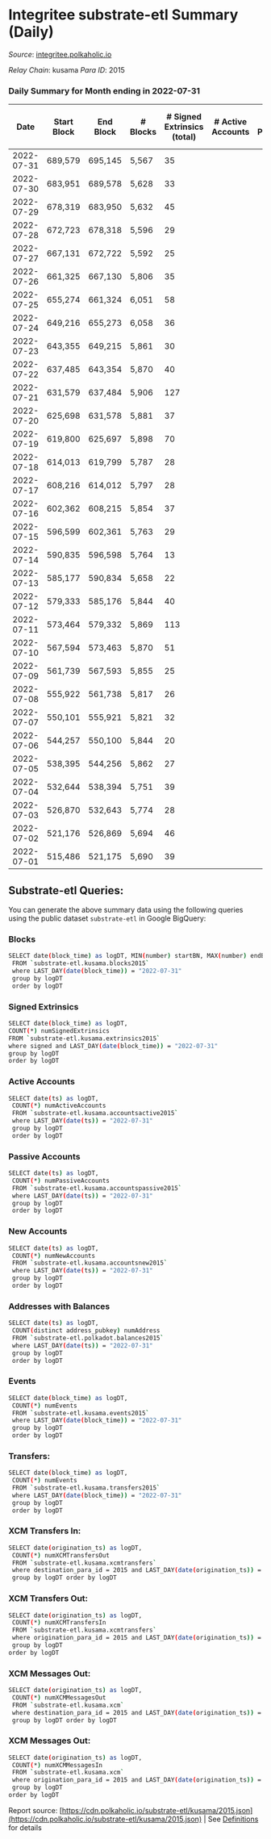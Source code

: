 # Integritee substrate-etl Summary (Daily)

_Source_: [integritee.polkaholic.io](https://integritee.polkaholic.io)

*Relay Chain*: kusama
*Para ID*: 2015



### Daily Summary for Month ending in 2022-07-31


| Date | Start Block | End Block | # Blocks | # Signed Extrinsics (total) | # Active Accounts | # Passive | # New | # Addresses with Balances | # Events | # Transfers | # XCM Transfers In | # XCM Transfers Out | # XCM In | # XCM Out | Issues | 
| ---- | ----------- | --------- | -------- | --------------------------- | ----------------- | --------- | ----- | ------------------------- | -------- | ----------- | ------------------ | ------------------- | -------- | --------- | ------ |
| 2022-07-31 | 689,579 | 695,145 | 5,567 | 35 |  |  |  | 11,511 | 11,332 | 24 ($4,441.22) |   |   |  |  |  |
| 2022-07-30 | 683,951 | 689,578 | 5,628 | 33 |  |  |  | 11,506 | 11,432 | 24 ($4,389.13) |   |   |  |  |  |
| 2022-07-29 | 678,319 | 683,950 | 5,632 | 45 |  |  |  | 11,505 | 11,504 | 27 ($3,189.34) |   |   |  |  |  |
| 2022-07-28 | 672,723 | 678,318 | 5,596 | 29 |  |  |  | 11,505 | 11,353 | 15 ($1,511.82) |   | 2 ($1.92) |  | 2 |  |
| 2022-07-27 | 667,131 | 672,722 | 5,592 | 25 |  |  |  | 11,505 | 11,320 | 17 ($1,979.86) |   |   |  |  |  |
| 2022-07-26 | 661,325 | 667,130 | 5,806 | 35 |  |  |  | 11,502 | 11,796 | 20 ($1,930.01) |   |   |  |  |  |
| 2022-07-25 | 655,274 | 661,324 | 6,051 | 58 |  |  |  | 11,502 | 12,412 | 45 ($3,682.62) |   |   |  |  |  |
| 2022-07-24 | 649,216 | 655,273 | 6,058 | 36 |  |  |  | 11,498 | 12,312 | 26 ($2,045.54) |   |   |  |  |  |
| 2022-07-23 | 643,355 | 649,215 | 5,861 | 30 |  |  |  | 11,496 | 11,884 | 18 ($7,998.96) |   |   |  |  |  |
| 2022-07-22 | 637,485 | 643,354 | 5,870 | 40 |  |  |  | 11,496 | 11,954 | 28 ($27,063.36) |   |   |  |  |  |
| 2022-07-21 | 631,579 | 637,484 | 5,906 | 127 |  |  |  | 11,495 | 12,458 | 121 ($31,574.39) |   |   |  |  |  |
| 2022-07-20 | 625,698 | 631,578 | 5,881 | 37 |  |  |  | 11,492 | 11,966 | 28 ($6,733.11) |   |   |  |  |  |
| 2022-07-19 | 619,800 | 625,697 | 5,898 | 70 |  |  |  | 11,487 | 12,174 | 60 ($19,840.36) |   |   |  |  |  |
| 2022-07-18 | 614,013 | 619,799 | 5,787 | 28 |  |  |  | 11,476 | 11,717 | 18 ($4,985.66) |   |   |  |  |  |
| 2022-07-17 | 608,216 | 614,012 | 5,797 | 28 |  |  |  | 11,474 | 11,743 | 22 ($4,319.39) |   | 1 ($0.31) |  | 1 |  |
| 2022-07-16 | 602,362 | 608,215 | 5,854 | 37 |  |  |  | 11,474 | 11,905 | 23 ($4,170.47) |   |   |  |  |  |
| 2022-07-15 | 596,599 | 602,361 | 5,763 | 29 |  |  |  | 11,471 | 11,689 | 20 ($1,421.28) | 1 ($519.46) |   | 1 |  |  |
| 2022-07-14 | 590,835 | 596,598 | 5,764 | 13 |  |  |  | 11,468 | 11,599 | 9 ($573.34) |   |   |  |  |  |
| 2022-07-13 | 585,177 | 590,834 | 5,658 | 22 |  |  |  | 11,468 | 11,426 | 8 ($1,238.65) |   |   |  |  |  |
| 2022-07-12 | 579,333 | 585,176 | 5,844 | 40 |  |  |  | 11,468 | 11,902 | 30 ($12,751.09) |   | 1 ($1.06) |  | 1 |  |
| 2022-07-11 | 573,464 | 579,332 | 5,869 | 113 |  |  |  | 11,466 | 12,317 | 98 ($21,315.01) |   |   |  |  |  |
| 2022-07-10 | 567,594 | 573,463 | 5,870 | 51 |  |  |  | 11,464 | 12,011 | 40 ($14,724.55) |   |   |  |  |  |
| 2022-07-09 | 561,739 | 567,593 | 5,855 | 25 |  |  |  | 11,456 | 11,848 | 15 ($7,480.32) |   |   |  |  |  |
| 2022-07-08 | 555,922 | 561,738 | 5,817 | 26 |  |  |  | 11,455 | 11,775 | 13 ($8,360.13) |   |   |  |  |  |
| 2022-07-07 | 550,101 | 555,921 | 5,821 | 32 |  |  |  | 11,455 | 11,799 | 13 ($1,651.49) |   |   |  |  |  |
| 2022-07-06 | 544,257 | 550,100 | 5,844 | 20 |  |  |  | 11,453 | 11,796 | 11 ($671.92) |   | 2 ($24.67) |  | 2 |  |
| 2022-07-05 | 538,395 | 544,256 | 5,862 | 27 |  |  |  | 11,453 | 11,867 | 15 ($1,923.96) |   |   |  |  |  |
| 2022-07-04 | 532,644 | 538,394 | 5,751 | 39 |  |  |  | 11,450 | 11,709 | 25 ($47,122.38) |   |   |  |  |  |
| 2022-07-03 | 526,870 | 532,643 | 5,774 | 28 |  |  |  | 11,447 | 11,699 | 16 ($7,213.01) |   | 1 ($6.89) |  | 1 |  |
| 2022-07-02 | 521,176 | 526,869 | 5,694 | 46 |  |  |  | 11,447 | 11,623 | 20 ($503.55) |   | 1 ($15.78) |  | 1 |  |
| 2022-07-01 | 515,486 | 521,175 | 5,690 | 39 |  |  |  | 11,446 | 11,612 | 18 ($1,024.65) |   | 8 ($5.71) |  | 8 |  |

## Substrate-etl Queries:
You can generate the above summary data using the following queries using the public dataset `substrate-etl` in Google BigQuery:

### Blocks
```bash
SELECT date(block_time) as logDT, MIN(number) startBN, MAX(number) endBN, COUNT(*) numBlocks 
 FROM `substrate-etl.kusama.blocks2015`  
 where LAST_DAY(date(block_time)) = "2022-07-31" 
 group by logDT 
 order by logDT
```

### Signed Extrinsics
```bash
SELECT date(block_time) as logDT, 
COUNT(*) numSignedExtrinsics 
FROM `substrate-etl.kusama.extrinsics2015`  
where signed and LAST_DAY(date(block_time)) = "2022-07-31" 
group by logDT 
order by logDT
```

### Active Accounts
```bash
SELECT date(ts) as logDT, 
 COUNT(*) numActiveAccounts 
 FROM `substrate-etl.kusama.accountsactive2015` 
 where LAST_DAY(date(ts)) = "2022-07-31" 
 group by logDT 
 order by logDT
```

### Passive Accounts
```bash
SELECT date(ts) as logDT, 
 COUNT(*) numPassiveAccounts 
 FROM `substrate-etl.kusama.accountspassive2015` 
 where LAST_DAY(date(ts)) = "2022-07-31" 
 group by logDT 
 order by logDT
```

### New Accounts
```bash
SELECT date(ts) as logDT, 
 COUNT(*) numNewAccounts 
 FROM `substrate-etl.kusama.accountsnew2015` 
 where LAST_DAY(date(ts)) = "2022-07-31" 
 group by logDT
 order by logDT
```

### Addresses with Balances
```bash
SELECT date(ts) as logDT,
 COUNT(distinct address_pubkey) numAddress 
 FROM `substrate-etl.polkadot.balances2015` 
 where LAST_DAY(date(ts)) = "2022-07-31" 
 group by logDT 
 order by logDT
```

### Events
```bash
SELECT date(block_time) as logDT, 
 COUNT(*) numEvents 
 FROM `substrate-etl.kusama.events2015` 
 where LAST_DAY(date(block_time)) = "2022-07-31" 
 group by logDT 
 order by logDT
```

### Transfers:
```bash
SELECT date(block_time) as logDT, 
 COUNT(*) numEvents 
 FROM `substrate-etl.kusama.transfers2015` 
 where LAST_DAY(date(block_time)) = "2022-07-31" 
 group by logDT 
 order by logDT
```

### XCM Transfers In:
```bash
SELECT date(origination_ts) as logDT, 
 COUNT(*) numXCMTransfersOut 
 FROM `substrate-etl.kusama.xcmtransfers` 
 where destination_para_id = 2015 and LAST_DAY(date(origination_ts)) = "2022-07-31" 
 group by logDT order by logDT
```

### XCM Transfers Out:
```bash
SELECT date(origination_ts) as logDT, 
 COUNT(*) numXCMTransfersIn 
 FROM `substrate-etl.kusama.xcmtransfers` 
 where origination_para_id = 2015 and LAST_DAY(date(origination_ts)) = "2022-07-31" 
 group by logDT 
order by logDT
```

### XCM Messages Out:
```bash
SELECT date(origination_ts) as logDT, 
 COUNT(*) numXCMMessagesOut 
 FROM `substrate-etl.kusama.xcm` 
 where destination_para_id = 2015 and LAST_DAY(date(origination_ts)) = "2022-07-31" 
 group by logDT order by logDT
```

### XCM Messages Out:
```bash
SELECT date(origination_ts) as logDT, 
 COUNT(*) numXCMMessagesIn 
 FROM `substrate-etl.kusama.xcm` 
 where origination_para_id = 2015 and LAST_DAY(date(origination_ts)) = "2022-07-31" 
 group by logDT 
order by logDT
```


Report source: [https://cdn.polkaholic.io/substrate-etl/kusama/2015.json](https://cdn.polkaholic.io/substrate-etl/kusama/2015.json) | See [Definitions](/DEFINITIONS.md) for details
